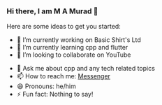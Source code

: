 ### Hi there, I am M A Murad 👋



Here are some ideas to get you started:

- 🔭 I’m currently working on Basic Shirt's Ltd
- 🌱 I’m currently learning cpp and flutter
- 👯 I’m looking to collaborate on YouTube
<!-- - 🤔 I’m looking for help with ... -->
- 💬 Ask me about cpp and any tech related topics
- 📫 How to reach me: <a href="m.me/mozaddedalfeshani" target="_blank">Messenger</a>
- 😄 Pronouns: he/him
- ⚡ Fun fact: Nothing to say!
 

